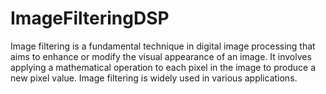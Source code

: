 # ImageFilteringDSP
Image filtering is a fundamental technique in digital image  processing that aims to enhance or modify the visual appearance  of an image. It involves applying a mathematical operation to  each pixel in the image to produce a new pixel value. Image  filtering is widely used in various applications.
